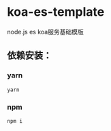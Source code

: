 # koa-es-template
node.js es koa服务基础模版

## 依赖安装：

### yarn

```shell
yarn
```

### npm
```shell
npm i
```
